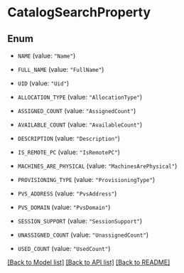 # CatalogSearchProperty

## Enum


* `NAME` (value: `"Name"`)

* `FULL_NAME` (value: `"FullName"`)

* `UID` (value: `"Uid"`)

* `ALLOCATION_TYPE` (value: `"AllocationType"`)

* `ASSIGNED_COUNT` (value: `"AssignedCount"`)

* `AVAILABLE_COUNT` (value: `"AvailableCount"`)

* `DESCRIPTION` (value: `"Description"`)

* `IS_REMOTE_PC` (value: `"IsRemotePC"`)

* `MACHINES_ARE_PHYSICAL` (value: `"MachinesArePhysical"`)

* `PROVISIONING_TYPE` (value: `"ProvisioningType"`)

* `PVS_ADDRESS` (value: `"PvsAddress"`)

* `PVS_DOMAIN` (value: `"PvsDomain"`)

* `SESSION_SUPPORT` (value: `"SessionSupport"`)

* `UNASSIGNED_COUNT` (value: `"UnassignedCount"`)

* `USED_COUNT` (value: `"UsedCount"`)


[[Back to Model list]](../README.md#documentation-for-models) [[Back to API list]](../README.md#documentation-for-api-endpoints) [[Back to README]](../README.md)


